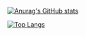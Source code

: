 [![Anurag's GitHub stats](https://github-readme-stats.vercel.app/api?username=davidalbertocolindresfortin)](https://github.com/anuraghazra/github-readme-stats)

[![Top Langs](https://github-readme-stats.vercel.app/api/top-langs/?username=davidalbertocolindresfortin)](https://github.com/anuraghazra/github-readme-stats)
